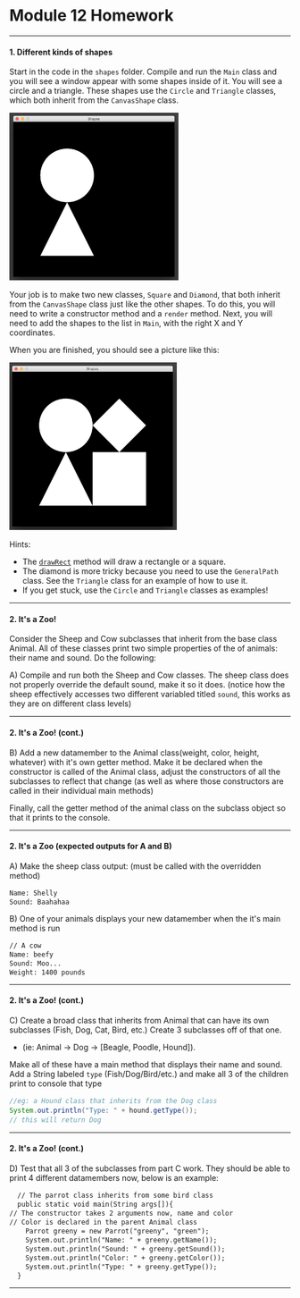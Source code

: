 # Module 12 Homework

<style>
@media print {
  pre {
    border: 1px solid gray;
    page-break-inside: avoid;
  }
}

.break {
  page-break-after: always;
}
</style>
-----------------------------------------------------------------------
#### 1. Different kinds of shapes

Start in the code in the `shapes` folder. Compile and run the `Main` class and you will see a window appear with some shapes inside of it. You will see a circle and a triangle. These shapes use the `Circle` and `Triangle` classes, which both inherit from the `CanvasShape` class.

<img src="assets/shapes-1.png" height="300" />

Your job is to make two new classes, `Square` and `Diamond`, that both inherit from the `CanvasShape` class just like the other shapes. To do this, you will need to write a constructor method and a `render` method. Next, you will need to add the shapes to the list in `Main`, with the right X and Y coordinates.

When you are finished, you should see a picture like this:

<img src="assets/shapes-2.png" height="300" />

Hints:

- The [`drawRect`](https://docs.oracle.com/javase/8/docs/api/java/awt/Graphics.html#drawRect-int-int-int-int-) method will draw a rectangle or a square.
- The diamond is more tricky because you need to use the `GeneralPath` class. See the `Triangle` class for an example of how to use it.
- If you get stuck, use the `Circle` and `Triangle` classes as examples!

--------------------------------------------------------------------------

#### 2. It's a Zoo!
Consider the Sheep and Cow subclasses that inherit from the base class Animal. All of these classes print two simple properties of the of animals: their name and sound. Do the following:

A) Compile and run both the Sheep and Cow classes. The sheep class does not properly override the default sound, make it so it does. (notice how the sheep effectively accesses two different variabled titled ```sound```, this works as they are on different class levels)

--------------------------------------------------------------------------

#### 2. It's a Zoo! (cont.)
B) Add a new datamember to the Animal class(weight, color, height, whatever) with it's own getter method. Make it be declared when the constructor is called of the Animal class, adjust the constructors of all the subclasses to reflect that change (as well as where those constructors are called in their individual main methods)

Finally, call the getter method of the animal class on the subclass object so that it prints to the console.

-------------------------------------------------------------------------

#### 2. It's a Zoo (expected outputs for A and B)
A) Make the sheep class output: (must be called with the overridden method)
```
Name: Shelly
Sound: Baahahaa
```
B) One of your animals displays your new datamember when the it's main method is run
```
// A cow
Name: beefy
Sound: Moo...
Weight: 1400 pounds
```
-------------------------------------------------------------------------

#### 2. It's a Zoo! (cont.)
C) Create a broad class that inherits from Animal that can have its own subclasses (Fish, Dog, Cat, Bird, etc.) Create 3 subclasses off of that one. 
 * (ie: Animal -> Dog -> [Beagle, Poodle, Hound]). 
 
 Make all of these have a main method that displays their name and sound. Add a String labeled ```type``` (Fish/Dog/Bird/etc.) and make all 3 of the children print to console that type 
 ```java
 //eg: a Hound class that inherits from the Dog class
 System.out.println("Type: " + hound.getType());
 // this will return Dog
 ```
 
 -----------------------------------------------------------------------
 
#### 2. It's a Zoo! (cont.)

D) Test that all 3 of the subclasses from part C work. They should be able to print 4 different datamembers now, below is an example:
```
  // The parrot class inherits from some bird class
  public static void main(String args[]){
// The constructor takes 2 arguments now, name and color
// Color is declared in the parent Animal class
    Parrot greeny = new Parrot("greeny", "green");
    System.out.println("Name: " + greeny.getName());
    System.out.println("Sound: " + greeny.getSound());
    System.out.println("Color: " + greeny.getColor());
    System.out.println("Type: " + greeny.getType());
  }

```
------------------------------------------------------------------------
